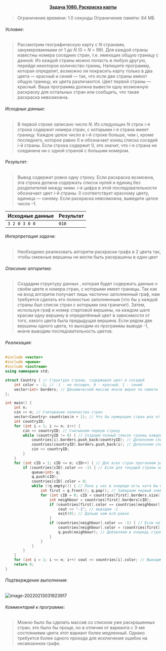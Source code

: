 #### <div align="center"> [Задача 1080. Раскраска карты](https://acm.timus.ru/problem.aspx?space=1&num=1080) </div>

>Ограничение времени: 1.0 секунды
>Ограничение памяти: 64 МБ

###### Условие:

> Рассмотрим географическую карту с *N* странами, занумерованными от 1 до *N* (0 < *N* < 99). Для каждой страны известны номера соседних стран, т.е. имеющих общую границу с данной. Из каждой страны можно попасть в любую другую, перейдя некоторое количество границ. Напишите программу, которая определит, возможно ли покрасить карту только в два цвета — красный и синий — так, что если две страны имеют общую границу, их цвета различаются. Цвет первой страны — красный. Ваша программа должна вывести одну возможную раскраску для остальных стран или сообщить, что такая раскраска невозможна.

###### Исходные данные:

> В первой строке записано число *N*. Из следующих *N* строк *i*-я строка содержит номера стран, с которыми *i*-я страна имеет границу. Каждое целое число в *i*-й строке больше, чем *i*, кроме последнего, которое равно 0 и обозначает конец списка соседей *i*-й страны. Если строка содержит 0, это значит, что *i*-я страна не соединена ни с одной страной с б*o*льшим номером.

###### Результат:

> Вывод содержит ровно одну строку. Если раскраска возможна, эта строка должна содержать список нулей и единиц без разделителей между ними. *i*-я цифра в этой последовательности обозначает цвет *i*-й страны. 0 соответствует красному цвету, единица — синему. Если раскраска невозможна, выведите целое число –1.

| Исходные данные | Результат |
| --------------- | --------- |
| `3 2 0 3 0 0 `  | `010`     |

###### Интерпретация задачи:

>  Необходимо реализовать алгоритм раскраски графа в 2 цвета так, чтобы смежные вершины не могли быть раскрашены в один цвет

###### Описание алгоритма:

>  Создадим структуру данных , которая будет содержать данные о своём цвете и номера стран, с которыми имеет границы. Так как на вход алгоритм получает лишь частично заполненный граф, нам требуется сделать его полностью заполненным (что бы у каждой страны был список стран с которыми она граничит). Затем, используя граф и номер стартовой вершины, на каждом шаге красим одну вершину в определённый цвет в зависимости от того, какого цвета была предыдущая вершина. Если рядом две вершины одного цвета, то выходим из программы выводя -1, иначе выводим последовательность цветов.

###### Реализация:

```cpp
#include <vector>
#include <queue>
#include <iostream>
using namespace std;

struct Country { // Структура страны, содержашая цвет и соседей
    int color = -1; // -1 - не посещен, 0 - красный, 1 - синий
    vector<int> borders; // Динамический массив иначе жирно по памяти
};

int main() {
    int n;
    cin >> n; // Считывание количества стран
    vector<Country> countries(n + 1); // Что бы нумерация стран шла от 1 а не от 0
    int countryID;
    for (int i = 1; i <= n; i++) {
        cin >> countryID; // Считываем первую страну
        while (countryID != 0) { // Создаем полный список границ каждой страны
            countries[i].borders.push_back(countryID); // Дополняем список границ i-той страны
            countries[countryID].borders.push_back(i); // Дополняем список границ предидущих стран, с которой данная страна имеет границы, данной страной
            cin >> countryID;
        }
    }
    for (int cID = 1; cID <= n; cID++) { // Для всех стран прогоняем раскраску
        if (countries[cID].color == -1) { // Если для текущей страны не выставлен цвет
            queue<int> q; 
            q.push(cID);
            countries[cID].color = 0;
            while (!q.empty()) { // Пока у нас в очереди есть хотя бы один элемент
                int first = q.front(); q.pop(); // Забираем первый элемент очереди
                for (int cID = 0; cID < countries[first].borders.size(); cID++) { // Проверяем, есть ли у страны граница со страной с таким же цветом
                    int neighbour = countries[first].borders[cID];
                    if (countries[first].color == countries[neighbour].color) { // Если соседние страны одного цвета
                        cout << "-1"; // выводим -1
                        exit(0); // Дальше нам всё-равно
                    }
                    if (countries[neighbour].color == -1) { // Если нет
                        countries[neighbour].color = (countries[first].color == 0 ? 1 : 0); // То раскрашиваем в цвет, отличный от цвета текущей страны
                        q.push(neighbour); // Добавляем в очередь страну для проверки
                    }
                }
            }
        }
    }
    for (int i = 1; i <= n; i++) cout << countries[i].color; // Выводим цвет
    return 0;
}
```

###### Подтверждение выполнения:

![image-20220213031923917](C:\Users\User\AppData\Roaming\Typora\typora-user-images\image-20220213031923917.png)

###### Комментарий к программе:

>  Можно было бы сделать массив со списком уже раскрашенных стран, это было бы проще, но в отличии от варианта с 3-мя состояниями цвета этот вариант более медленный. Однако требуется более одного прохода для исключения ошибок на несвязанном графе.